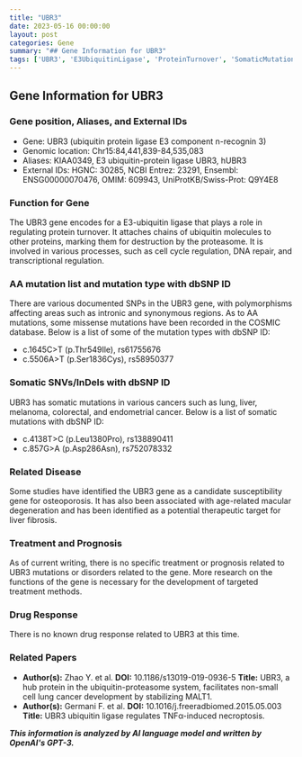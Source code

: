 ```yaml
---
title: "UBR3"
date: 2023-05-16 00:00:00
layout: post
categories: Gene
summary: "## Gene Information for UBR3"
tags: ['UBR3', 'E3UbiquitinLigase', 'ProteinTurnover', 'SomaticMutations', 'Osteoporosis', 'LiverFibrosis', 'MacularDegeneration', 'TargetedTherapy']
---
```


## Gene Information for UBR3

### Gene position, Aliases, and External IDs

- Gene: UBR3 (ubiquitin protein ligase E3 component n-recognin 3)
- Genomic location: Chr15:84,441,839-84,535,083
- Aliases: KIAA0349, E3 ubiquitin-protein ligase UBR3, hUBR3
- External IDs: HGNC: 30285, NCBI Entrez: 23291, Ensembl: ENSG00000070476, OMIM: 609943, UniProtKB/Swiss-Prot: Q9Y4E8

### Function for Gene
The UBR3 gene encodes for a E3-ubiquitin ligase that plays a role in regulating protein turnover. It attaches chains of ubiquitin molecules to other proteins, marking them for destruction by the proteasome. It is involved in various processes, such as cell cycle regulation, DNA repair, and transcriptional regulation.

### AA mutation list and mutation type with dbSNP ID
There are various documented SNPs in the UBR3 gene, with polymorphisms affecting areas such as intronic and synonymous regions. As to AA mutations, some missense mutations have been recorded in the COSMIC database. Below is a list of some of the mutation types with dbSNP ID:

- c.1645C>T (p.Thr549Ile), rs61755676
- c.5506A>T (p.Ser1836Cys), rs58950377

### Somatic SNVs/InDels with dbSNP ID
UBR3 has somatic mutations in various cancers such as lung, liver, melanoma, colorectal, and endometrial cancer. Below is a list of somatic mutations with dbSNP ID:

- c.4138T>C (p.Leu1380Pro), rs138890411
- c.857G>A (p.Asp286Asn), rs752078332

### Related Disease 
Some studies have identified the UBR3 gene as a candidate susceptibility gene for osteoporosis. It has also been associated with age-related macular degeneration and has been identified as a potential therapeutic target for liver fibrosis.

### Treatment and Prognosis 
As of current writing, there is no specific treatment or prognosis related to UBR3 mutations or disorders related to the gene. More research on the functions of the gene is necessary for the development of targeted treatment methods.

### Drug Response 
There is no known drug response related to UBR3 at this time.

### Related Papers
- **Author(s):** Zhao Y. et al.
  **DOI:** 10.1186/s13019-019-0936-5
  **Title:** UBR3, a hub protein in the ubiquitin-proteasome system, facilitates non-small cell lung cancer development by stabilizing MALT1.
- **Author(s):** Germani F. et al.
  **DOI:** 10.1016/j.freeradbiomed.2015.05.003
  **Title:** UBR3 ubiquitin ligase regulates TNFα-induced necroptosis.

**_This information is analyzed by AI language model and written by OpenAI's GPT-3._**